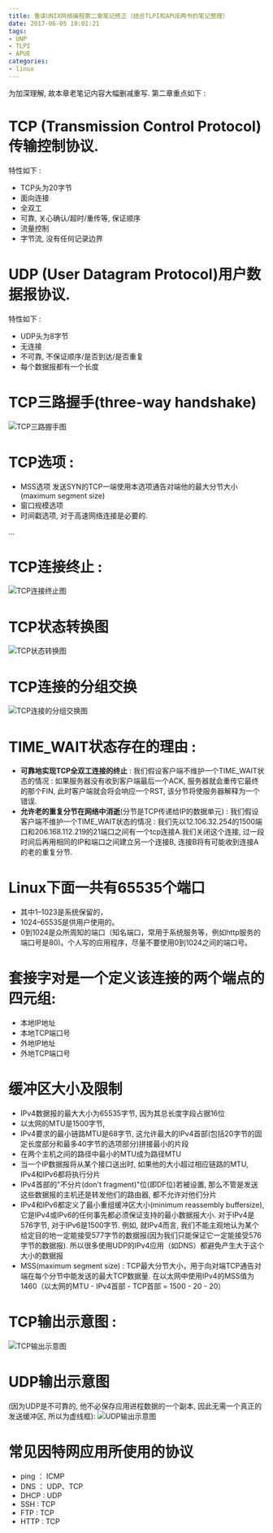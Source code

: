 ```yaml
---
title: 重读UNIX网络编程第二章笔记修正（结合TLPI和APUE两书的笔记整理）
date: 2017-06-05 19:01:21
tags:
- UNP
- TLPI
- APUE
categories:
- linux
---
```


为加深理解, 故本章老笔记内容大幅删减重写.
第二章重点如下 : 

# TCP (Transmission Control Protocol)传输控制协议. 
 
特性如下 : 
- TCP头为20字节
- 面向连接
- 全双工
- 可靠, 关心确认/超时/重传等, 保证顺序
- 流量控制
- 字节流, 没有任何记录边界

# UDP (User Datagram Protocol)用户数据报协议. 
 
特性如下 :
- UDP头为8字节
- 无连接
- 不可靠, 不保证顺序/是否到达/是否重复
- 每个数据报都有一个长度

# TCP三路握手(three-way handshake)

 ![TCP三路握手图](http://img.blog.csdn.net/20170604224047107?watermark/2/text/aHR0cDovL2Jsb2cuY3Nkbi5uZXQvbm9zaXg=/font/5a6L5L2T/fontsize/400/fill/I0JBQkFCMA==/dissolve/70/gravity/SouthEast)
 
# TCP选项 : 
- MSS选项 发送SYN的TCP一端使用本选项通告对端他的最大分节大小(maximum segment size)
- 窗口规模选项
- 时间戳选项, 对于高速网络连接是必要的.
	
... <!-- more -->
	
# TCP连接终止 :

 ![TCP连接终止图](http://img.blog.csdn.net/20170604230427728?watermark/2/text/aHR0cDovL2Jsb2cuY3Nkbi5uZXQvbm9zaXg=/font/5a6L5L2T/fontsize/400/fill/I0JBQkFCMA==/dissolve/70/gravity/SouthEast)
 
# TCP状态转换图
 
 ![TCP状态转换图](http://img.blog.csdn.net/20170604234518885?watermark/2/text/aHR0cDovL2Jsb2cuY3Nkbi5uZXQvbm9zaXg=/font/5a6L5L2T/fontsize/400/fill/I0JBQkFCMA==/dissolve/70/gravity/SouthEast)
 
# TCP连接的分组交换
 
 ![TCP连接的分组交换图](http://img.blog.csdn.net/20170604234715314?watermark/2/text/aHR0cDovL2Jsb2cuY3Nkbi5uZXQvbm9zaXg=/font/5a6L5L2T/fontsize/400/fill/I0JBQkFCMA==/dissolve/70/gravity/SouthEast)
 
# TIME_WAIT状态存在的理由 :

- **可靠地实现TCP全双工连接的终止** :
我们假设客户端不维护一个TIME_WAIT状态的情况 : 如果服务器没有收到客户端最后一个ACK, 服务器就会重传它最终的那个FIN, 此时客户端就会将会响应一个RST, 该分节将使服务器解释为一个错误.
- **允许老的重复分节在网络中消逝**(分节是TCP传递给IP的数据单元) :
我们假设客户端不维护一个TIME_WAIT状态的情况 : 我们先以12.106.32.254的1500端口和206.168.112.219的21端口之间有一个tcp连接A.我们关闭这个连接, 过一段时间后再用相同的IP和端口之间建立另一个连接B, 连接B将有可能收到连接A的老的重复分节. 


# Linux下面一共有65535个端口

- 其中1–1023是系统保留的，
- 1024–65535是供用户使用的。
- 0到1024是众所周知的端口（知名端口，常用于系统服务等，例如http服务的端口号是80)。个人写的应用程序，尽量不要使用0到1024之间的端口号。


# 套接字对是一个定义该连接的两个端点的四元组:

- 本地IP地址
- 本地TCP端口号
- 外地IP地址
- 外地TCP端口号


# 缓冲区大小及限制

- IPv4数据报的最大大小为65535字节, 因为其总长度字段占据16位
- 以太网的MTU是1500字节, 
- IPv4要求的最小链路MTU是68字节, 这允许最大的IPv4首部(包括20字节的固定长度部分和最多40字节的选项部分)拼接最小的片段
- 在两个主机之间的路径中最小的MTU成为路径MTU
- 当一个IP数据报将从某个接口送出时, 如果他的大小超过相应链路的MTU, IPv4和IPv6都将执行分片
- IPv4首部的"不分片(don't fragment)"位(即DF位)若被设置, 那么不管是发送这些数据报的主机还是转发他们的路由器, 都不允许对他们分片
- IPv4和IPv6都定义了最小重组缓冲区大小(minimum reassembly buffersize), 它是IPv4或IPv6的任何事先都必须保证支持的最小数据报大小. 对于IPv4是576字节, 对于IPv6是1500字节. 例如, 就IPv4而言, 我们不能主观地认为某个给定目的地一定能接受577字节的数据报(因为我们只能保证它一定能接受576字节的数据报). 所以很多使用UDP的IPv4应用（如DNS）都避免产生大于这个大小的数据报
- MSS(maximum segment size) : TCP最大分节大小，用于向对端TCP通告对端在每个分节中能发送的最大TCP数据量. 在以太网中使用IPv4的MSS值为1460（以太网的MTU - IPv4首部 - TCP首部 = 1500 - 20 - 20）


# TCP输出示意图 : 
 
 ![TCP输出示意图](http://img.blog.csdn.net/20170607102732371?watermark/2/text/aHR0cDovL2Jsb2cuY3Nkbi5uZXQvbm9zaXg=/font/5a6L5L2T/fontsize/400/fill/I0JBQkFCMA==/dissolve/70/gravity/SouthEast)


# UDP输出示意图 

(因为UDP是不可靠的, 他不必保存应用进程数据的一个副本, 因此无需一个真正的发送缓冲区, 所以为虚线框): 
 ![UDP输出示意图](http://img.blog.csdn.net/20170607102827548?watermark/2/text/aHR0cDovL2Jsb2cuY3Nkbi5uZXQvbm9zaXg=/font/5a6L5L2T/fontsize/400/fill/I0JBQkFCMA==/dissolve/70/gravity/SouthEast)


# 常见因特网应用所使用的协议

- ping ： ICMP
- DNS ： UDP、TCP 
- DHCP : UDP
- SSH : TCP
- FTP : TCP
- HTTP : TCP
 
